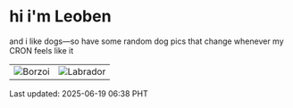 # hi i'm Leoben

and i like dogs—so have some random dog pics that change whenever my CRON feels like it

|  |  |
|--------|----------|
| ![Borzoi](https://random-dog-vercel.vercel.app/api/random-borzoi?v=1750286334) | ![Labrador](https://random-dog-vercel.vercel.app/api/random-labrador?v=1750286334) |

Last updated: 2025-06-19 06:38 PHT
